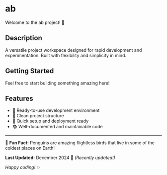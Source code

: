 # ab

Welcome to the ab project! 🚀

## Description

A versatile project workspace designed for rapid development and experimentation. Built with flexibility and simplicity in mind.

## Getting Started

Feel free to start building something amazing here!

## Features

- 🔧 Ready-to-use development environment
- 📁 Clean project structure
- 🚀 Quick setup and deployment ready
- 📚 Well-documented and maintainable code

---

🐧 **Fun Fact:** Penguins are amazing flightless birds that live in some of the coldest places on Earth!

**Last Updated:** December 2024 📅 _(Recently updated!)_

*Happy coding!* ✨
